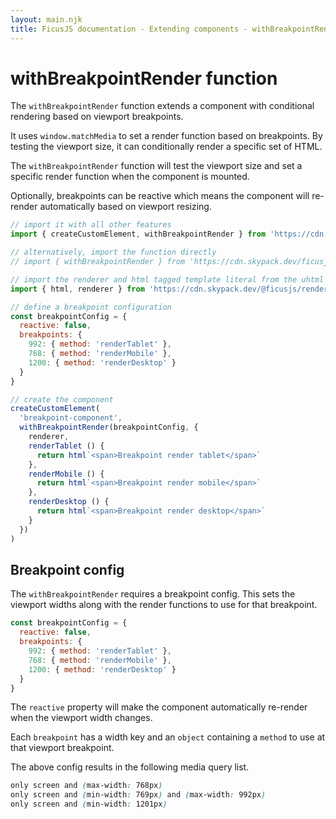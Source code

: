 ```yaml
---
layout: main.njk
title: FicusJS documentation - Extending components - withBreakpointRender function
---
```

# withBreakpointRender function

The `withBreakpointRender` function extends a component with conditional rendering based on viewport breakpoints.

It uses `window.matchMedia` to set a render function based on breakpoints. By testing the viewport size, it can conditionally render a specific set of HTML.

The `withBreakpointRender` function will test the viewport size and set a specific render function when the component is mounted.

Optionally, breakpoints can be reactive which means the component will re-render automatically based on viewport resizing.

```js
// import it with all other features
import { createCustomElement, withBreakpointRender } from 'https://cdn.skypack.dev/ficusjs@5'

// alternatively, import the function directly
// import { withBreakpointRender } from 'https://cdn.skypack.dev/ficusjs@5/with-breakpoint-render'

// import the renderer and html tagged template literal from the uhtml renderer
import { html, renderer } from 'https://cdn.skypack.dev/@ficusjs/renderers@5/uhtml'

// define a breakpoint configuration
const breakpointConfig = {
  reactive: false,
  breakpoints: {
    992: { method: 'renderTablet' },
    768: { method: 'renderMobile' },
    1200: { method: 'renderDesktop' }
  }
}

// create the component
createCustomElement(
  'breakpoint-component',
  withBreakpointRender(breakpointConfig, {
    renderer,
    renderTablet () {
      return html`<span>Breakpoint render tablet</span>`
    },
    renderMobile () {
      return html`<span>Breakpoint render mobile</span>`
    },
    renderDesktop () {
      return html`<span>Breakpoint render desktop</span>`
    }
  })
)
```

## Breakpoint config

The `withBreakpointRender` requires a breakpoint config. This sets the viewport widths along with the render functions to use for that breakpoint.

```js
const breakpointConfig = {
  reactive: false,
  breakpoints: {
    992: { method: 'renderTablet' },
    768: { method: 'renderMobile' },
    1200: { method: 'renderDesktop' }
  }
}
```

The `reactive` property will make the component automatically re-render when the viewport width changes.

Each `breakpoint` has a width key and an `object` containing a `method` to use at that viewport breakpoint.

The above config results in the following media query list.

```css
only screen and (max-width: 768px)
only screen and (min-width: 769px) and (max-width: 992px)
only screen and (min-width: 1201px)
```
